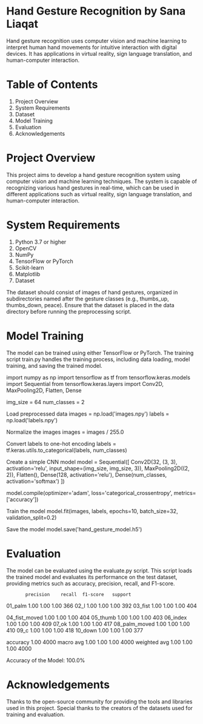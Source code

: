 # Hand Gesture Recognition by Sana Liaqat
Hand gesture recognition uses computer vision and machine learning to interpret human hand movements for intuitive interaction with digital devices. It has applications in virtual reality, sign language translation, and human-computer interaction.

# Table of Contents
1. Project Overview
2. System Requirements
3. Dataset
4. Model Training
5. Evaluation
6. Acknowledgements

# Project Overview
This project aims to develop a hand gesture recognition system using computer vision and machine learning techniques. The system is capable of recognizing various hand gestures in real-time, which can be used in different applications such as virtual reality, sign language translation, and human-computer interaction.

# System Requirements
1. Python 3.7 or higher
2. OpenCV
3. NumPy
4. TensorFlow or PyTorch
5. Scikit-learn
6. Matplotlib
7. Dataset
   
The dataset should consist of images of hand gestures, organized in subdirectories named after the gesture classes (e.g., thumbs_up, thumbs_down, peace). Ensure that the dataset is placed in the data directory before running the preprocessing script.

# Model Training
The model can be trained using either TensorFlow or PyTorch. The training script train.py handles the training process, including data loading, model training, and saving the trained model.

import numpy as np import tensorflow as tf from tensorflow.keras.models import Sequential from tensorflow.keras.layers import Conv2D, MaxPooling2D, Flatten, Dense

img_size = 64 num_classes = 2

Load preprocessed data
images = np.load('images.npy') labels = np.load('labels.npy')

Normalize the images
images = images / 255.0

Convert labels to one-hot encoding
labels = tf.keras.utils.to_categorical(labels, num_classes)

Create a simple CNN model
model = Sequential([ Conv2D(32, (3, 3), activation='relu', input_shape=(img_size, img_size, 3)), MaxPooling2D((2, 2)), Flatten(), Dense(128, activation='relu'), Dense(num_classes, activation='softmax') ])

model.compile(optimizer='adam', loss='categorical_crossentropy', metrics=['accuracy'])

Train the model
model.fit(images, labels, epochs=10, batch_size=32, validation_split=0.2)

Save the model
model.save('hand_gesture_model.h5')

# Evaluation

The model can be evaluated using the evaluate.py script. This script loads the trained model and evaluates its performance on the test dataset, providing metrics such as accuracy, precision, recall, and F1-score.

           precision    recall  f1-score   support

  01_palm       1.00      1.00      1.00       366
     02_l       1.00      1.00      1.00       392
  03_fist       1.00      1.00      1.00       404

04_fist_moved 1.00 1.00 1.00 404 05_thumb 1.00 1.00 1.00 403 06_index 1.00 1.00 1.00 409 07_ok 1.00 1.00 1.00 417 08_palm_moved 1.00 1.00 1.00 410 09_c 1.00 1.00 1.00 418 10_down 1.00 1.00 1.00 377

accuracy                            1.00      4000
macro avg       1.00      1.00      1.00      4000
weighted avg 1.00 1.00 1.00 4000

Accuracy of the Model: 100.0%

# Acknowledgements
Thanks to the open-source community for providing the tools and libraries used in this project. Special thanks to the creators of the datasets used for training and evaluation.
